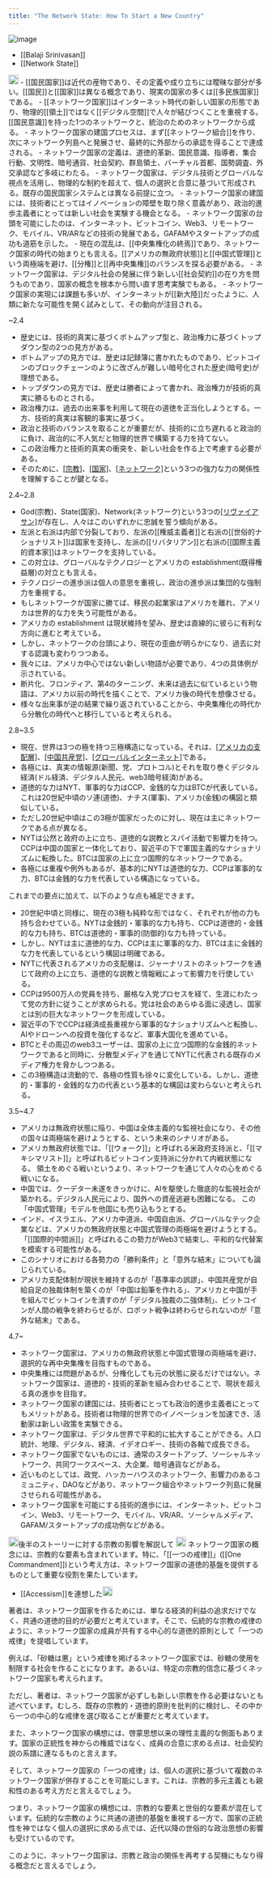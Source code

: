 ```yaml
---
title: "The Network State: How To Start a New Country"
---
```


![image](https://gyazo.com/078efc238c0657d5d01051fe3c9043e7/thumb/1000)
- [[Balaji Srinivasan]]
- [[Network State]]

<img src='https://scrapbox.io/api/pages/nishio/Claude/icon' alt='Claude.icon' height="19.5"/>
- [[国民国家]]は近代の産物であり、その定義や成り立ちには曖昧な部分が多い。[[国民]]と[[国家]]は異なる概念であり、現実の国家の多くは[[多民族国家]]である。
- [[ネットワーク国家]]はインターネット時代の新しい国家の形態であり、物理的[[領土]]ではなく[[デジタル空間]]で人々が結びつくことを重視する。[[国民意識]]を持った1つのネットワークと、統治のためのネットワークから成る。
- ネットワーク国家の建国プロセスは、まず[[ネットワーク組合]]を作り、次にネットワーク列島へと発展させ、最終的に外部からの承認を得ることで達成される。
- ネットワーク国家の定義は、道徳的革新、国民意識、指導者、集合行動、文明性、暗号通貨、社会契約、群島領土、バーチャル首都、国勢調査、外交承認など多岐にわたる。
- ネットワーク国家は、デジタル技術とグローバルな視点を活用し、物理的な制約を超えて、個人の選択と合意に基づいて形成される。既存の国民国家システムとは異なる前提に立つ。
- ネットワーク国家の建国には、技術者にとってはイノベーションの障壁を取り除く意義があり、政治的進歩主義者にとっては新しい社会を実験する機会となる。
- ネットワーク国家の台頭を可能にしたのは、インターネット、ビットコイン、Web3、リモートワーク、モバイル、VR/ARなどの技術の発展である。GAFAMやスタートアップの成功も道筋を示した。
- 現在の混乱は、[[中央集権化の終焉]]であり、ネットワーク国家の時代の始まりとも言える。[[アメリカの無政府状態]]と[[中国式管理]]という両極端を避け、[[分権]]と[[再中央集権]]のバランスを探る必要がある。
- ネットワーク国家は、デジタル社会の発展に伴う新しい[[社会契約]]の在り方を問うものであり、国家の概念を根本から問い直す思考実験でもある。
- ネットワーク国家の実現には課題も多いが、インターネットが[[新大陸]]だったように、人類に新たな可能性を開く試みとして、その動向が注目される。


~2.4
- 歴史には、技術的真実に基づくボトムアップ型と、政治権力に基づくトップダウン型の2つの見方がある。
- ボトムアップの見方では、歴史は記録簿に書かれたものであり、ビットコインのブロックチェーンのように改ざんが難しい暗号化された歴史(暗号史)が理想である。
- トップダウンの見方では、歴史は勝者によって書かれ、政治権力が技術的真実に勝るものとされる。
- 政治権力は、過去の出来事を利用して現在の道徳を正当化しようとする。一方、技術的真実は客観的事実に基づく。
- 政治と技術のバランスを取ることが重要だが、技術的に立ち遅れると政治的に負け、政治的に不人気だと物理的世界で構築する力を持てない。
- この政治権力と技術的真実の衝突を、新しい社会を作る上で考慮する必要がある。
- そのために、[[宗教]](God)、[[国家]](State)、[[ネットワーク]](Network)という3つの強力な力の関係性を理解することが鍵となる。

2.4~2.8
- God(宗教)、State(国家)、Network(ネットワーク)という3つの[[リヴァイアサン]](強力な力)が存在し、人々はこのいずれかに忠誠を誓う傾向がある。
- 左派と右派は内部で分裂しており、左派の[[権威主義者]]と右派の[[世俗的ナショナリスト]]は国家を支持し、左派の[[リバタリアン]]と右派の[[国際主義的資本家]]はネットワークを支持している。
- この対立は、グローバルなテクノロジーとアメリカの establishment(既得権益層)の対立とも言える。
- テクノロジーの進歩派は個人の意思を重視し、政治の進歩派は集団的な強制力を重視する。
- もしネットワークが国家に勝てば、移民の起業家はアメリカを離れ、アメリカは世界的な力を失う可能性がある。
- アメリカの establishment は現状維持を望み、歴史は直線的に彼らに有利な方向に進むと考えている。
- しかし、ネットワークの台頭により、現在の歪曲が明らかになり、過去に対する認識も変わりつつある。
- 我々には、アメリカ中心ではない新しい物語が必要であり、4つの具体例が示されている。
- 断片化、フロンティア、第4のターニング、未来は過去に似ているという物語は、アメリカ以前の時代を描くことで、アメリカ後の時代を想像させる。
- 様々な出来事が逆の結果で繰り返されていることから、中央集権化の時代から分散化の時代へと移行していると考えられる。

2.8~3.5
- 現在、世界は3つの極を持つ三極構造になっている。それは、[[アメリカの支配層]](NYT)、[[中国共産党]](CCP)、[[グローバルインターネット]](BTC)である。
- 各極には、真実の情報源(新聞、党、プロトコル)とそれを取り巻くデジタル経済(ドル経済、デジタル人民元、web3暗号経済)がある。
- 道徳的な力はNYT、軍事的な力はCCP、金銭的な力はBTCが代表している。これは20世紀中頃のソ連(道徳)、ナチス(軍事)、アメリカ(金銭)の構図と類似している。
- ただし20世紀中頃はこの3極が国家だったのに対し、現在は主にネットワークである点が異なる。
- NYTは公然と政府の上に立ち、道徳的な説教とスパイ活動で影響力を持つ。CCPは中国の国家と一体化しており、習近平の下で軍国主義的なナショナリズムに転換した。BTCは国家の上に立つ国際的なネットワークである。
- 各極には重複や例外もあるが、基本的にNYTは道徳的な力、CCPは軍事的な力、BTCは金銭的な力を代表している構造になっている。

これまでの要点に加えて、以下のような点も補足できます。
- 20世紀中頃と同様に、現在の3極も純粋な形ではなく、それぞれが他の力も持ち合わせている。NYTは金銭的・軍事的な力も持ち、CCPは道徳的・金銭的な力も持ち、BTCは道徳的・軍事的(防御的)な力も持っている。
- しかし、NYTは主に道徳的な力、CCPは主に軍事的な力、BTCは主に金銭的な力を代表しているという構図は明確である。
- NYTに代表されるアメリカの支配層は、ジャーナリストのネットワークを通じて政府の上に立ち、道徳的な説教と情報戦によって影響力を行使している。
- CCPは9500万人の党員を持ち、厳格な入党プロセスを経て、生涯にわたって党の方針に従うことが求められる。党は社会のあらゆる面に浸透し、国家とは別の巨大なネットワークを形成している。
- 習近平の下でCCPは経済成長重視から軍事的なナショナリズムへと転換し、AIやドローンへの投資を強化するなど、軍事大国化を進めている。
- BTCとその周辺のweb3ユーザーは、国家の上に立つ国際的な金銭的ネットワークであると同時に、分散型メディアを通じてNYTに代表される既存のメディア権力を脅かしつつある。
- この3極構造は流動的で、各極の性質も徐々に変化している。しかし、道徳的・軍事的・金銭的な力の代表という基本的な構図は変わらないと考えられる。

3.5~4.7
- アメリカは無政府状態に陥り、中国は全体主義的な監視社会になり、その他の国々は両極端を避けようとする、という未来のシナリオがある。
- アメリカ無政府状態では、「[[ウォーク]]」と呼ばれる米政府支持派と、「[[マキシマリスト]]」と呼ばれるビットコイン支持派に分かれて内戦状態になる。 領土をめぐる戦いというより、ネットワークを通じて人々の心をめぐる戦いになる。
- 中国では、クーデター未遂をきっかけに、AIを駆使した徹底的な監視社会が築かれる。デジタル人民元により、国外への資産逃避も困難になる。 この「中国式管理」モデルを他国にも売り込もうとする。
- インド、イスラエル、アメリカ中道派、中国自由派、グローバルなテック企業などは、アメリカの無政府状態と中国式管理の両極端を避けようとする。 「[[国際的中間派]]」と呼ばれるこの勢力がWeb3で結束し、平和的な代替案を模索する可能性がある。
- このシナリオにおける各勢力の「勝利条件」と「意外な結末」についても論じられている。
- アメリカ支配体制が現状を維持するのが「基準率の誤謬」、中国共産党が自給自足の独裁体制を築くのが「中国は鉛筆を作れる」、アメリカと中国が手を組んでビットコインを潰すのが「デジタル独裁の二強体制」、ビットコインが人間の戦争を終わらせるが、ロボット戦争は終わらせられないのが「意外な結末」である。

4.7~
- ネットワーク国家は、アメリカの無政府状態と中国式管理の両極端を避け、選択的な再中央集権を目指すものである。
- 中央集権には問題があるが、分権化しても元の状態に戻るだけではない。ネットワーク国家は、道徳的・技術的革新を組み合わせることで、現状を超える真の進歩を目指す。
- ネットワーク国家の建国には、技術者にとっても政治的進歩主義者にとってもメリットがある。技術者は物理的世界でのイノベーションを加速でき、活動家は新しい政策を実験できる。
- ネットワーク国家は、デジタル世界で平和的に拡大することができる。人口統計、地理、デジタル、経済、イデオロギー、技術の各軸で成長できる。
- ネットワーク国家でないものには、通常のスタートアップ、ソーシャルネットワーク、共同ワークスペース、大企業、暗号通貨などがある。
- 近いものとしては、政党、ハッカーハウスのネットワーク、影響力のあるコミュニティ、DAOなどがあり、ネットワーク組合やネットワーク列島に発展させられる可能性がある。
- ネットワーク国家を可能にする技術的進歩には、インターネット、ビットコイン、Web3、リモートワーク、モバイル、VR/AR、ソーシャルメディア、GAFAM/スタートアップの成功例などがある。

<img src='https://scrapbox.io/api/pages/nishio/nishio/icon' alt='nishio.icon' height="19.5"/>後半のストーリーに対する宗教の影響を解説して
<img src='https://scrapbox.io/api/pages/nishio/Claude/icon' alt='Claude.icon' height="19.5"/>
ネットワーク国家の概念には、宗教的な要素も含まれています。特に、「[[一つの戒律]]」([[One Commandment]])という考え方は、ネットワーク国家の道徳的基盤を提供するものとして重要な役割を果たしています。
- [[Accessism]]を連想した<img src='https://scrapbox.io/api/pages/nishio/nishio/icon' alt='nishio.icon' height="19.5"/>

著者は、ネットワーク国家を作るためには、単なる経済的利益の追求だけでなく、共通の道徳的目的が必要だと考えています。そこで、伝統的な宗教の戒律のように、ネットワーク国家の成員が共有する中心的な道徳的原則として「一つの戒律」を提唱しています。

例えば、「砂糖は悪」という戒律を掲げるネットワーク国家では、砂糖の使用を制限する社会を作ることになります。あるいは、特定の宗教的信念に基づくネットワーク国家も考えられます。

ただし、著者は、ネットワーク国家が必ずしも新しい宗教を作る必要はないとも述べています。むしろ、既存の宗教的・道徳的原則を批判的に検討し、その中から一つの中心的な戒律を選び取ることが重要だと考えています。

また、ネットワーク国家の構想には、啓蒙思想以来の理性主義的な側面もあります。国家の正統性を神からの権威ではなく、成員の合意に求める点は、社会契約説の系譜に連なるものと言えます。

そして、ネットワーク国家の「一つの戒律」は、個人の選択に基づいて複数のネットワーク国家が併存することを可能にします。これは、宗教的多元主義とも親和性のある考え方だと言えるでしょう。

つまり、ネットワーク国家の構想には、宗教的な要素と世俗的な要素が混在しています。伝統的な宗教のように共通の道徳的基盤を重視する一方で、国家の正統性を神ではなく個人の選択に求める点では、近代以降の世俗的な政治思想の影響も受けているのです。

このように、ネットワーク国家は、宗教と政治の関係を再考する契機にもなり得る概念だと言えるでしょう。

